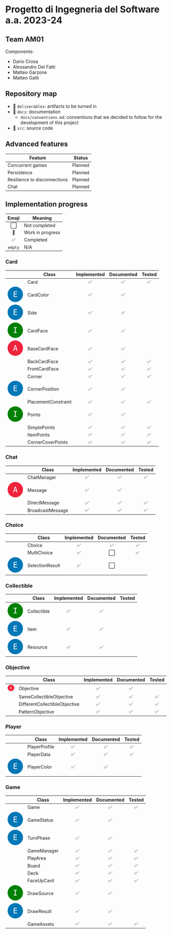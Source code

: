 # Progetto di Ingegneria del Software a.a. 2023-24

## Team AM01

Components:

- Dario Crosa
- Alessandro Del Fatti
- Matteo Garzone
- Matteo Gatti

## Repository map

- :file_folder: `deliverables`: artifacts to be turned in
- :file_folder: `docs`: documentation
  - `docs/conventions.md`: conventions that we decided to follow for the development of this project
- :file_folder: `src`: source code

## Advanced features

| Feature                      | Status  |
|------------------------------|:-------:|
| Concurrent games             | Planned |
| Persistence                  | Planned |
| Resilience to disconnections | Planned |
| Chat                         | Planned |

## Implementation progress

|        Emoji         | Meaning          |
|:--------------------:|------------------|
| :white_large_square: | Not completed    |
|    :construction:    | Work in progress |
|  :white_check_mark:  | Completed        |
|       `empty`        | N/A              |

### Card

|                                     | Class               |    Implemented     |     Documented     |       Tested       |
|-------------------------------------|---------------------|:------------------:|:------------------:|:------------------:|
|                                     | Card                | :white_check_mark: | :white_check_mark: | :white_check_mark: |
| ![Enum](img/enum.svg)               | CardColor           | :white_check_mark: | :white_check_mark: |                    |
| ![Enum](img/enum.svg)               | Side                | :white_check_mark: | :white_check_mark: |                    |
| ![Interface](img/interface.svg)     | CardFace            | :white_check_mark: | :white_check_mark: |                    |
| ![Abstract class](img/abstract.svg) | BaseCardFace        | :white_check_mark: | :white_check_mark: |                    |
|                                     | BackCardFace        | :white_check_mark: | :white_check_mark: | :white_check_mark: |
|                                     | FrontCardFace       | :white_check_mark: | :white_check_mark: | :white_check_mark: |
|                                     | Corner              | :white_check_mark: | :white_check_mark: | :white_check_mark: |
| ![Enum](img/enum.svg)               | CornerPosition      | :white_check_mark: | :white_check_mark: |                    |
|                                     | PlacementConstraint | :white_check_mark: | :white_check_mark: | :white_check_mark: |
| ![Interface](img/interface.svg)     | Points              | :white_check_mark: | :white_check_mark: |                    |
|                                     | SimplePoints        | :white_check_mark: | :white_check_mark: | :white_check_mark: |
|                                     | ItemPoints          | :white_check_mark: | :white_check_mark: | :white_check_mark: |
|                                     | CornerCoverPoints   | :white_check_mark: | :white_check_mark: | :white_check_mark: |

### Chat

|                                     | Class            |    Implemented     |     Documented     |       Tested       |
|-------------------------------------|------------------|:------------------:|:------------------:|:------------------:|
|                                     | ChatManager      | :white_check_mark: | :white_check_mark: | :white_check_mark: |
| ![Abstract class](img/abstract.svg) | Message          | :white_check_mark: | :white_check_mark: |                    |
|                                     | DirectMessage    | :white_check_mark: | :white_check_mark: | :white_check_mark: |
|                                     | BroadcastMessage | :white_check_mark: | :white_check_mark: | :white_check_mark: |

### Choice

|                       | Class           |    Implemented     |      Documented      |       Tested       |
|-----------------------|-----------------|:------------------:|:--------------------:|:------------------:|
|                       | Choice          | :white_check_mark: |  :white_check_mark:  | :white_check_mark: |
|                       | MultiChoice     | :white_check_mark: | :white_large_square: | :white_check_mark: |
| ![Enum](img/enum.svg) | SelectionResult | :white_check_mark: | :white_large_square: |                    |

### Collectible

|                                 | Class       |    Implemented     |     Documented     | Tested |
|---------------------------------|-------------|:------------------:|:------------------:|:------:|
| ![Interface](img/interface.svg) | Collectible | :white_check_mark: | :white_check_mark: |        |
| ![Enum](img/enum.svg)           | Item        | :white_check_mark: | :white_check_mark: |        |
| ![Enum](img/enum.svg)           | Resource    | :white_check_mark: | :white_check_mark: |        |

### Objective

|                                     | Class                         |    Implemented     |     Documented     |       Tested       |
|-------------------------------------|-------------------------------|:------------------:|:------------------:|:------------------:|
| ![Abstract class](img/abstract.svg) | Objective                     | :white_check_mark: | :white_check_mark: |                    |
|                                     | SameCollectibleObjective      | :white_check_mark: | :white_check_mark: | :white_check_mark: |
|                                     | DifferentCollectibleObjective | :white_check_mark: | :white_check_mark: | :white_check_mark: |
|                                     | PatternObjective              | :white_check_mark: | :white_check_mark: | :white_check_mark: |

### Player

|                       | Class         |      Implemented      |     Documented     |       Tested       |
|-----------------------|---------------|:---------------------:|:------------------:|:------------------:|
|                       | PlayerProfile |  :white_check_mark:   | :white_check_mark: | :white_check_mark: |
|                       | PlayerData    |  :white_check_mark:   | :white_check_mark: | :white_check_mark: |
| ![Enum](img/enum.svg) | PlayerColor   |  :white_check_mark:   | :white_check_mark: |                    |

### Game

|                                 | Class       |    Implemented     |     Documented     |       Tested       |
|---------------------------------|-------------|:------------------:|:------------------:|:------------------:|
|                                 | Game        | :white_check_mark: | :white_check_mark: | :white_check_mark: |
| ![Enum](img/enum.svg)           | GameStatus  | :white_check_mark: | :white_check_mark: |                    |
| ![Enum](img/enum.svg)           | TurnPhase   | :white_check_mark: | :white_check_mark: |                    |
|                                 | GameManager | :white_check_mark: | :white_check_mark: | :white_check_mark: |
|                                 | PlayArea    | :white_check_mark: | :white_check_mark: | :white_check_mark: |
|                                 | Board       | :white_check_mark: | :white_check_mark: | :white_check_mark: |
|                                 | Deck        | :white_check_mark: | :white_check_mark: | :white_check_mark: |
|                                 | FaceUpCard  | :white_check_mark: | :white_check_mark: | :white_check_mark: |
| ![Interface](img/interface.svg) | DrawSource  | :white_check_mark: | :white_check_mark: |                    |
| ![Enum](img/enum.svg)           | DrawResult  | :white_check_mark: | :white_check_mark: |                    |
|                                 | GameAssets  | :white_check_mark: | :white_check_mark: | :white_check_mark: |
